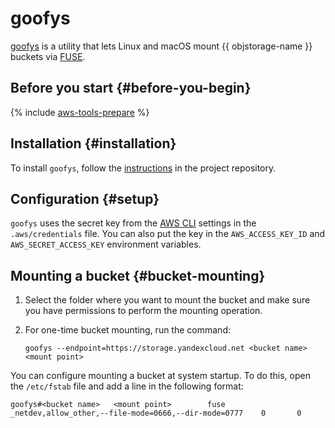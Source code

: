 # goofys

[goofys](https://github.com/kahing/goofys) is a utility that lets Linux and macOS mount {{ objstorage-name }} buckets via [FUSE](https://en.wikipedia.org/wiki/Fuse_ESB).

## Before you start {#before-you-begin}

{% include [aws-tools-prepare](../../_includes/aws-tools/aws-tools-prepare.md) %}

## Installation {#installation}

To install `goofys`, follow the [instructions](https://github.com/kahing/goofys#installation) in the project repository.

## Configuration {#setup}

`goofys` uses the secret key from the [AWS CLI](aws-cli.md) settings in the `.aws/credentials` file. You can also put the key in the `AWS_ACCESS_KEY_ID` and `AWS_SECRET_ACCESS_KEY` environment variables.

## Mounting a bucket {#bucket-mounting}

1. Select the folder where you want to mount the bucket and make sure you have permissions to perform the mounting operation.

2. For one-time bucket mounting, run the command:

    ```
    goofys --endpoint=https://storage.yandexcloud.net <bucket name> <mount point>
    ```

You can configure mounting a bucket at system startup. To do this, open the `/etc/fstab` file and add a line in the following format:

```
goofys#<bucket name>   <mount point>        fuse     _netdev,allow_other,--file-mode=0666,--dir-mode=0777    0       0
```

